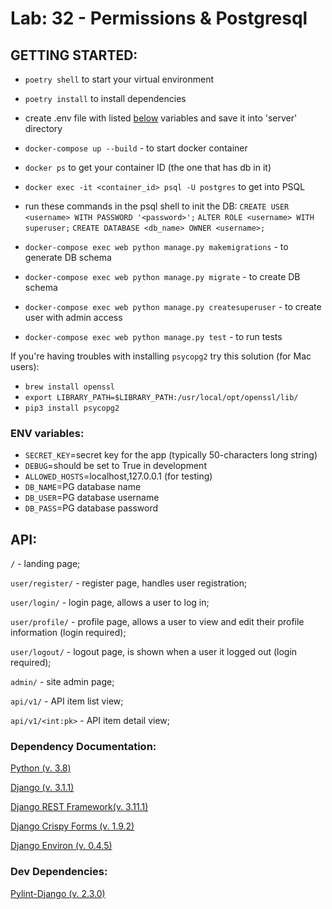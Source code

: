 # Lab: 32 - Permissions & Postgresql

## GETTING STARTED:

-   `poetry shell` to start your virtual environment
-   `poetry install` to install dependencies
-   create .env file with listed <a href="#env">below</a> variables and save it into 'server' directory
-   `docker-compose up --build` - to start docker container
-   `docker ps` to get your container ID (the one that has db in it)
-   `docker exec -it <container_id> psql -U postgres` to get into PSQL
-   run these commands in the psql shell to init the DB:
    `CREATE USER <username> WITH PASSWORD '<password>';`
    `ALTER ROLE <username> WITH superuser;`
    `CREATE DATABASE <db_name> OWNER <username>;`
-   `docker-compose exec web python manage.py makemigrations` - to generate DB schema
-   `docker-compose exec web python manage.py migrate` - to create DB schema
-   `docker-compose exec web python manage.py createsuperuser` - to create user with admin access

- `docker-compose exec web python manage.py test` - to run tests

If you're having troubles with installing `psycopg2` try this solution (for Mac users):
- `brew install openssl`
- `export LIBRARY_PATH=$LIBRARY_PATH:/usr/local/opt/openssl/lib/`
- `pip3 install psycopg2`

### <a name="env"></a> ENV variables:

- `SECRET_KEY`=secret key for the app (typically 50-characters long string)
- `DEBUG`=should be set to True in development
- `ALLOWED_HOSTS`=localhost,127.0.0.1 (for testing)
- `DB_NAME`=PG database name
- `DB_USER`=PG database username
- `DB_PASS`=PG database password


## API:

`/` - landing page;

`user/register/` - register page, handles user registration;

`user/login/` - login page, allows a user to log in;

`user/profile/` - profile page, allows a user to view and edit their profile information (login required);

`user/logout/` - logout page, is shown when a user it logged out (login required);

`admin/` - site admin page;

`api/v1/` - API item list view;

`api/v1/<int:pk>` - API item detail view;


### Dependency Documentation:

[Python (v. 3.8)](https://docs.python.org/3.8/)


[Django (v. 3.1.1)](https://docs.djangoproject.com/en/3.1/)

[Django REST Framework(v. 3.11.1)](https://www.django-rest-framework.org/)

[Django Crispy Forms (v. 1.9.2)](https://pypi.org/project/django-crispy-forms/)

[Django Environ (v. 0.4.5)](https://pypi.org/project/django-environ/)

### Dev Dependencies:

[Pylint-Django (v. 2.3.0)](https://pypi.org/project/pylint-django/)
